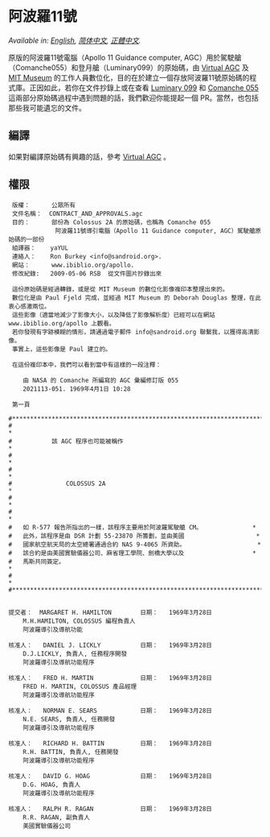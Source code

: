 阿波羅11號
=========

*Available in: [English](README.md), [简体中文](README.zh_cn.md), [正體中文](README.zh_tw.md).*

原版的阿波羅11號電腦（Apollo 11 Guidance computer, AGC）用於駕駛艙（Comanche055）和登月艙（Luminary099）的原始碼，由 [Virtual AGC](http://www.ibiblio.org/apollo/) 及 [MIT Museum](http://web.mit.edu/museum/) 的工作人員數位化，目的在於建立一個存放阿波羅11號原始碼的程式庫。正因如此，若你在文件抄錄上或在查看 [Luminary 099](http://www.ibiblio.org/apollo/ScansForConversion/Luminary099/) 和 [Comanche 055](http://www.ibiblio.org/apollo/ScansForConversion/Comanche055/) 這兩部分原始碼過程中遇到問題的話，我們歡迎你能提起一個 PR。當然，也包括那些我可能遺忘的文件。

## 編譯

如果對編譯原始碼有興趣的話，參考 [Virtual AGC](https://github.com/rburkey2005/virtualagc) 。

## 權限

     版權：      公眾所有
     文件名稱：  CONTRACT_AND_APPROVALS.agc
     目的：      部份為 Colossus 2A 的原始碼，也稱為 Comanche 055
                 阿波羅11號導引電腦（Apollo 11 Guidance computer, AGC）駕駛艙原始碼的一部份
     組譯器：    yaYUL
     連絡人：    Ron Burkey <info@sandroid.org>.
     網站：      www.ibiblio.org/apollo.
     修改紀錄:   2009-05-06 RSB  從文件圖片抄錄出來

     這份原始碼是經過轉錄，或是從 MIT Museum 的數位化影像複印本整理出來的。
     數位化是由 Paul Fjeld 完成，並經過 MIT Museum 的 Deborah Douglas 整理，在此衷心感激兩位。
     這些影像（適當地減少了影像大小，以及降低了影像解析度）已經可以在網站 www.ibiblio.org/apollo 上觀看。
     若你發現有字跡模糊的情形，請通過電子郵件 info@sandroid.org 聯繫我，以獲得高清影像。
     事實上，這些影像是 Paul 建立的。

     在這份複印本中，我們可以看到當中有這樣的一段注釋：

        由 NASA 的 Comanche 所編寫的 AGC 彙編修訂版 055
        2021113-051. 1969年4月1日 10:28

     第一頁

    #************************************************************************
    #                                                                       *
    #           該 AGC 程序也可能被稱作                                       *
    #                                                                       *
    #                                                                       *
    #               COLOSSUS 2A                                             *
    #                                                                       *
    #                                                                       *
    #   如 R-577 報告所指出的一樣，該程序主要用於阿波羅駕駛艙 CM。              *
    #   此外，該程序是由 DSR 計劃 55-23870 所籌劃，並由美國                    *
    #   國家航空航天局的太空總署通過合約 NAS 9-4065 所資助。                    *
    #   該合約是由美國實驗儀器公司、麻省理工學院、劍橋大學以及                   *
    #   馬斯共同簽定。                                                       *
    #                                                                       *
    #************************************************************************


    提交者：  MARGARET H. HAMILTON        日期：   1969年3月28日
        M.H.HAMILTON, COLOSSUS 編程負責人
        阿波羅導引及導航功能

    核准人：   DANIEL J. LICKLY           日期：   1969年3月28日
        D.J.LICKLY, 負責人, 任務程序開發
        阿波羅導引及導航功能程序

    核准人：   FRED H. MARTIN             日期：   1969年3月28日
        FRED H. MARTIN, COLOSSUS 產品經理
        阿波羅導引及導航功能程序

    核准人：   NORMAN E. SEARS            日期：   1969年3月28日
        N.E. SEARS, 負責人, 任務開發
        阿波羅導引及導航功能程序

    核准人：   RICHARD H. BATTIN          日期：   1969年3月28日
        R.H. BATTIN, 負責人, 任務開發
        阿波羅導引及導航功能程序

    核准人：   DAVID G. HOAG              日期：   1969年3月28日
        D.G. HOAG, 負責人
        阿波羅導引及導航功能程序

    核准人：   RALPH R. RAGAN             日期：   1969年3月28日
        R.R. RAGAN, 副負責人
        美國實驗儀器公司
